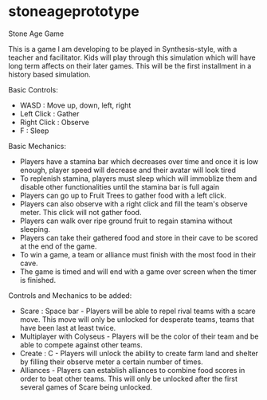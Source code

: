 # stoneageprototype
Stone Age Game

This is a game I am developing to be played in Synthesis-style, with a teacher and facilitator. 
Kids will play through this simulation which will have long term affects on their later games. 
This will be the first installment in a history based simulation. 

Basic Controls:
 - WASD : Move up, down, left, right
 - Left Click : Gather
 - Right Click : Observe
 - F : Sleep

Basic Mechanics:
 - Players have a stamina bar which decreases over time and once it is low enough, player speed will decrease and their avatar will look tired
 - To replenish stamina, players must sleep which will immoblize them and disable other functionalities until the stamina bar is full again
 - Players can go up to Fruit Trees to gather food with a left click. 
 - Players can also observe with a right click and fill the team's observe meter. This click will not gather food.
 - Players can walk over ripe ground fruit to regain stamina without sleeping.
 - Players can take their gathered food and store in their cave to be scored at the end of the game. 
 - To win a game, a team or alliance must finish with the most food in their cave. 
 - The game is timed and will end with a game over screen when the timer is finished.

Controls and Mechanics to be added:
 - Scare : Space bar - Players will be able to repel rival teams with a scare move. This move will only be unlocked for desperate teams, teams that have been last at least twice.
 - Multiplayer with Colyseus - Players will be the color of their team and be able to compete against other teams. 
 - Create : C - Players will unlock the ability to create farm land and shelter by filling their observe meter a certain number of times. 
 - Alliances - Players can establish alliances to combine food scores in order to beat other teams. This will only be unlocked after the first several games of Scare being unlocked. 
 
